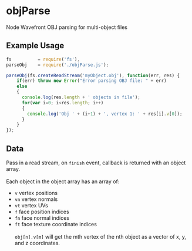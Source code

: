# objParse
Node Wavefront OBJ parsing for multi-object files

## Example Usage
```javascript
fs          = require('fs'),
parseObj    = require('./objParse.js');

parseObj(fs.createReadStream('myObject.obj'), function(err, res) {
    if(err) throw new Error("Error parsing OBJ file: " + err)
    else
    {
      console.log(res.length + ' objects in file');
      for(var i=0; i<res.length; i++)
      {
        console.log('Obj ' + (i+1) + ', vertex 1: ' + res[i].v[0]);
      }
    }
});
```
## Data
Pass in a read stream, on `finish` event, callback is returned with an object array.<br /><br />
Each object in the object array has an array of:
+ `v` vertex positions
+ `vn` vertex normals
+ `vt` vertex UVs
+ `f` face position indices
+ `fn` face normal indices
+ `ft` face texture coordinate indices
<br /><br />
`obj[n].v[m]` will get the mth vertex of the nth object as a vector of x, y, and z coordinates.
